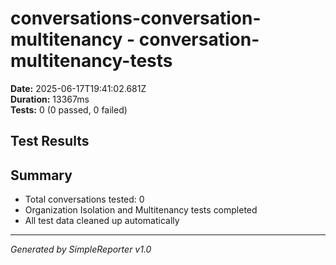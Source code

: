 # conversations-conversation-multitenancy - conversation-multitenancy-tests

**Date:** 2025-06-17T19:41:02.681Z  
**Duration:** 13367ms  
**Tests:** 0 (0 passed, 0 failed)

## Test Results



## Summary

- Total conversations tested: 0
- Organization Isolation and Multitenancy tests completed
- All test data cleaned up automatically

---
*Generated by SimpleReporter v1.0*
